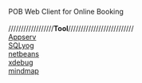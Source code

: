 POB Web Client for Online Booking<br><br>
//////////////////<b>Tool</b>//////////////////////////<br>
<a href='http://www.appservnetwork.com/index.php?newlang=thai'>Appserv</a><br>
<a href='http://code.google.com/p/sqlyog/'>SQLyog</a><br>
<a href='http://netbeans.org/downloads/index.html'>netbeans</a><br>
<a href='http://www.xdebug.org/'>xdebug</a><br>
<a href='http://freemind.sourceforge.net/'>mindmap</a><br>